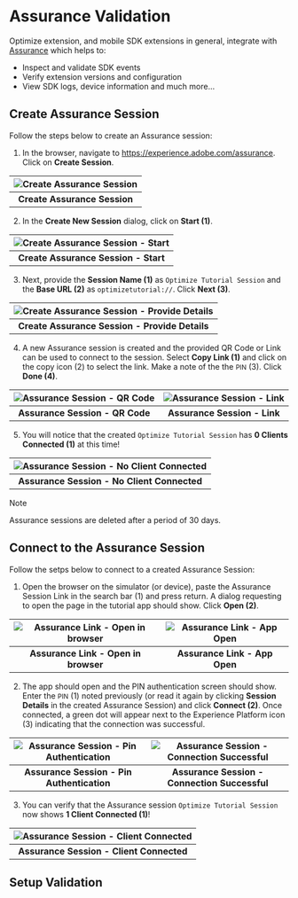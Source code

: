 # Assurance Validation

Optimize extension, and mobile SDK extensions in general, integrate with [Assurance](https://experience.adobe.com/assurance) which helps to:

* Inspect and validate SDK events
* Verify extension versions and configuration
* View SDK logs, device information and much more...

## Create Assurance Session

Follow the steps below to create an Assurance session:

1. In the browser, navigate to https://experience.adobe.com/assurance. Click on **Create Session**.

| ![Create Assurance Session](../../assets/assurance-session-create.png?raw=true) |
| :---: |
| **Create Assurance Session** |

2. In the **Create New Session** dialog, click on **Start (1)**.

| ![Create Assurance Session - Start](../../assets/assurance-session-create-start.png?raw=true) |
| :---: |
| **Create Assurance Session - Start** |

3. Next, provide the **Session Name (1)** as `Optimize Tutorial Session` and the **Base URL (2)** as `optimizetutorial://`. Click **Next (3)**.

| ![Create Assurance Session - Provide Details](../../assets/assurance-session-create-details.png?raw=true) |
| :---: |
| **Create Assurance Session - Provide Details** |

4. A new Assurance session is created and the provided QR Code or Link can be used to connect to the session. Select **Copy Link (1)** and 
click on the copy icon (2) to select the link. Make a note of the the <small>PIN</small> (3). Click **Done (4)**.

|![Assurance Session - QR Code](../../assets/assurance-session-qrcode.png?raw=true) | ![Assurance Session - Link](../../assets/assurance-session-link.png?raw=true) |
| :---: | :---: |
|**Assurance Session - QR Code** | **Assurance Session - Link** |

5. You will notice that the created `Optimize Tutorial Session` has **0 Clients Connected (1)** at this time!

| ![Assurance Session - No Client Connected](../../assets/assurance-session-no-client.png?raw=true) |
| :---: |
| **Assurance Session - No Client Connected** |

> [!NOTE]
> Assurance sessions are deleted after a period of 30 days.

## Connect to the Assurance Session

Follow the setps below to connect to a created Assurance Session:

1. Open the browser on the simulator (or device), paste the Assurance Session Link in the search bar (1) and press return. A dialog requesting to open the page in the tutorial app should show. Click **Open (2)**.

| ![Assurance Link - Open in browser](../../assets/assurance-link-browser.png?raw=true) | ![Assurance Link - App Open](../../assets/assurance-link-app-open.png?raw=true)
| :---: | :---: |
| **Assurance Link - Open in browser** | **Assurance Link - App Open** |

2. The app should open and the PIN authentication screen should show. Enter the <small>PIN</small> (1) noted previously (or read it again by clicking **Session Details** in the created Assurance Session) and click **Connect (2)**. Once connected, a green dot will appear next to the Experience Platform icon (3) indicating that the connection was successful.

|![Assurance Session - Pin Authentication](../../assets/assurance-session-pin-auth.png?raw=true)  | ![Assurance Session - Connection Successful](../../assets/assurance-session-connection-successful.png?raw=true) |
| :---: | :---: |
| **Assurance Session - Pin Authentication** | **Assurance Session - Connection Successful** |

3. You can verify that the Assurance session `Optimize Tutorial Session` now shows **1 Client Connected (1)**!

| ![Assurance Session - Client Connected](../../assets/assurance-session-client-connected.png?raw=true) |
| :---: |
| **Assurance Session - Client Connected** |

## Setup Validation